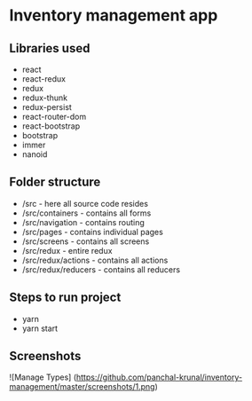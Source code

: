 # Inventory management app

## Libraries used
* react
* react-redux
* redux
* redux-thunk
* redux-persist
* react-router-dom
* react-bootstrap
* bootstrap
* immer
* nanoid

## Folder structure

* /src - here all source code resides
* /src/containers - contains all forms
* /src/navigation - contains routing
* /src/pages - contains individual pages
* /src/screens - contains all screens
* /src/redux - entire redux
* /src/redux/actions - contains all actions
* /src/redux/reducers - contains all reducers

## Steps to run project
* yarn
* yarn start

## Screenshots
![Manage Types] (https://github.com/panchal-krunal/inventory-management/master/screenshots/1.png)




